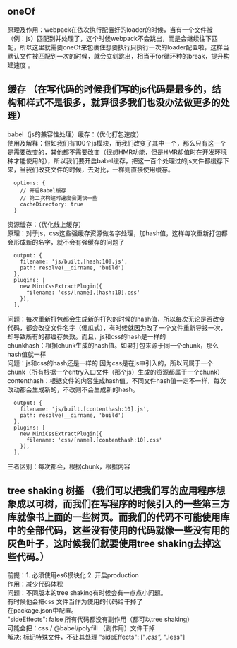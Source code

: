 ## oneOf
  原理及作用：webpack在依次执行配置好的loader的时候，当有一个文件被（例：js）匹配到并处理了，这个时候webpack不会跳出，而是会继续往下匹配，所以这里就需要oneOf来包裹住想要执行只执行一次的loader配置啦，这样当默认文件被匹配到一次的时候，就会立刻跳出，相当于for循环种的break，提升构建速度 。 
## 缓存 （在写代码的时候我们写的js代码是最多的，结构和样式不是很多，就算很多我们也没办法做更多的处理）
  babel（js的兼容性处理）缓存：（优化打包速度）  
    使用及解释：假如我们有100个js模块，而我们改变了其中一个，那么只有这一个是需要改变的，其他都不需要改变（很想HMR功能，但是HMR却值时在开发环境种才能使用的），所以我们要开启babel缓存，把这一百个处理过的js文件都缓存下来，当我们改变文件的时候，去对比，一样则直接使用缓存。 

  ```
    options: {
      // 开启Babel缓存
      // 第二次构建时速度会更快一些
      cacheDirectory: true
    }
  ```

  资源缓存：（优化线上缓存）  
    原理：对于js，css这些强缓存资源做名字处理，加hash值，这样每次重新打包都会形成新的名字，就不会有强缓存的问题了
  ```
    output: {
      filename: 'js/built.[hash:10].js',
      path: resolve(__dirname, 'build')
    },
    plugins: [
      new MiniCssExtractPlugin({
        filename: 'css/[name].[hash:10].css'
      }),
    ],
  ``` 
  问题：每次重新打包都会生成新的打包的时候的hash值，所以每次无论是否改变代码，都会改变文件名字（傻瓜式），有时候就因为改了一个文件重新导报一次，却导致所有的都缓存失效。而且，js和css的hash是一样的  
  chunkhash：根据chunk生成的hash值。如果打包来源于同一个chunk，那么hash值就一样  
  问题：js和css的hash还是一样的
    因为css是在js中引入的，所以同属于一个chunk（所有根据一个entry入口文件（那个js）生成的资源都属于一个chunk）
  contenthash：根据文件的内容生成hash值。不同文件hash值一定不一样，每次改动都会生成新的，不改则不会生成新的hash。
  ```
    output: {
      filename: 'js/built.[contenthash:10].js',
      path: resolve(__dirname, 'build')
    },
    plugins: [
      new MiniCssExtractPlugin({
        filename: 'css/[name].[contenthash:10].css'
      }),
    ],
  ``` 
  三者区别：每次都会，根据chunk，根据内容 
## tree shaking 树摇 （我们可以把我们写的应用程序想象成以可树，而我们在写程序的时候引入的一些第三方库就像书上面的一些树页。而我们的代码不可能使用库中的全部代码，这些没有使用的代码就像一些没有用的灰色叶子，这时候我们就要使用tree shaking去掉这些代码。）
  前提：1. 必须使用es6模块化 2. 开启production  
  作用：减少代码体积  
  问题：不同版本的tree shaking有时候会有一点点小问题。  
    有时候他会把css 文件当作为使用的代码给干掉了  
    在package.json中配置。  
    "sideEffects": false 所有代码都没有副作用（都可以tree shaking）  
    可能会把：css / @babel/polyfill （副作用）文件干掉  
  解决: 标记特殊文件，不让其处理
    "sideEffects": ["*.css", "*.less"] 